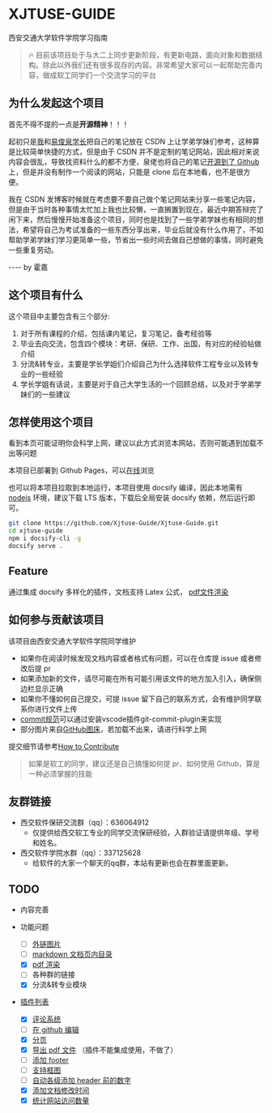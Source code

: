# XJTUSE-GUIDE

西安交通大学软件学院学习指南

> :fire: 目前该项目处于与大二上同步更新阶段，有更新电路，面向对象和数据结构。除此以外我们还有很多现存的内容。非常希望大家可以一起帮助完善内容，做成软工同学们一个交流学习的平台

## 为什么发起这个项目

首先不得不提的一点是**开源精神**！！！

起初只是[我](https://blog.csdn.net/qq_46311811)和[易俊泉学长](https://blog.csdn.net/weixin_47692652)把自己的笔记放在 CSDN 上让学弟学妹们参考，这种算是比较简单快捷的方式，但是由于 CSDN 并不是定制的笔记网站，因此相对来说内容会很乱，导致找资料什么的都不方便，泉佬也将自己的笔记[开源到了 Github ](https://github.com/yijunquan-afk/XJTUSE-NOTES)上，但是并没有制作一个阅读的网站，只能是 clone 后在本地看，也不是很方便。

我在 CSDN 发博客时候就在考虑要不要自己做个笔记网站来分享一些笔记内容，但是由于当时各种事情太忙加上我也比较懒，一直搁置到现在，最近中期答辩完了闲下来，然后慢慢开始准备这个项目，同时也是找到了一些学弟学妹也有相同的想法，希望将自己为考试准备的一些东西分享出来，毕业后就没有什么作用了，不如帮助学弟学妹们学习更简单一些，节省出一些时间去做自己想做的事情，同时避免一些重复劳动。

---- by 霍嘉

## 这个项目有什么

这个项目中主要包含有三个部分:

1. 对于所有课程的介绍，包括课内笔记，复习笔记，备考经验等
2. 毕业去向交流，包含四个模块：考研、保研、工作、出国，有对应的经验帖做介绍
3. 分流&转专业，主要是学长学姐们介绍自己为什么选择软件工程专业以及转专业的一些经验
4. 学长学姐有话说，主要是对于自己大学生活的一个回顾总结，以及对于学弟学妹们的一些建议

## 怎样使用这个项目
看到本页可能证明你会科学上网，建议以此方式浏览本网站，否则可能遇到加载不出等问题

本项目已部署到 Github Pages，可以[在线](https://xjtuse-guide.github.io/Xjtuse-Guide/#/)浏览

也可以将本项目拉取到本地运行，本项目使用 docsify 编译，因此本地需有 [nodejs](https://nodejs.org/en) 环境，建议下载 LTS 版本，下载后全局安装 docsify 依赖，然后运行即可。

```bash
git clone https://github.com/Xjtuse-Guide/Xjtuse-Guide.git
cd xjtuse-guide
npm i docsify-cli -g
docsify serve .
```

## Feature

通过集成 docsify 多样化的插件，文档支持 Latex 公式， [pdf文件渲染](How-to-Contribute?id=如何添加-pdf-文件预览)

## 如何参与贡献该项目

该项目由西安交通大学软件学院同学维护

- 如果你在阅读时候发现文档内容或者格式有问题，可以在仓库提 issue 或者修改后提 pr
- 如果添加新的文件，请尽可能在所有可能引用该文件的地方加入引入，确保侧边栏显示正确
- 如果你不懂如何自己提交，可提 issue 留下自己的联系方式，会有维护同学联系你进行文件上传
- [commit规范](https://blog.csdn.net/weixin_51474815/article/details/122652198)可以通过安装vscode插件git-commit-plugin来实现
- 部分图片来自[GitHub图床](https://blog.csdn.net/github_39655029/article/details/113181770)，若加载不出来，请进行科学上网

提交细节请参考[How to Contribute](How-to-Contribute.md)

> 如果是软工的同学，建议还是自己搞懂如何提 pr、如何使用 Github，算是一种必须掌握的技能

## 友群链接

- 西交软件保研交流群（qq）：636064912
  - 仅提供给西交软工专业的同学交流保研经验，入群验证请提供年级、学号和姓名。
- 西交软件学院水群（qq）：337125628
  - 给软件的大家一个聊天的qq群，本站有更新也会在群里面更新。

## TODO

- 内容完善
- 功能问题

  - [ ] [外链图片](https://docsify.js.org/#/zh-cn/configuration?id=crossoriginlinks)
  - [ ] [markdown 文档页内目录](https://github.com/mrpotatoes/docsify-toc)
  - [X] [pdf 渲染](https://github.com/lazypanda10117/docsify-pdf-embed)
  - [ ] 各种群的链接
  - [X] 分流&转专业模块
- [插件列表](https://docsify.js.org/#/awesome?id=plugins)

  - [X] [评论系统](https://docsify.js.org/#/zh-cn/plugins?id=disqus)
  - [ ] [在 github 编辑](https://docsify.js.org/#/zh-cn/plugins?id=%e5%9c%a8-github-%e4%b8%8a%e7%bc%96%e8%be%91)
  - [X] [分页](https://docsify.js.org/#/zh-cn/plugins?id=pagination)
  - [X] [导出 pdf 文件](https://github.com/meff34/docsify-to-pdf-converter) （插件不能集成使用，不做了）
  - [ ] [添加 footer](https://github.com/alertbox/docsify-footer)
  - [ ] [支持框图](https://github.com/Leward/mermaid-docsify)
  - [ ] [自动各级添加 header 前的数字](https://github.com/markbattistella/docsify-autoHeaders)
  - [X] [添加文档修改时间](https://github.com/pfeak/docsify-updated)
  - [X] [统计网站访问数量](https://github.com/mg0324/docsify-busuanzi)
